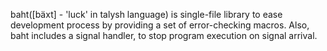 baht([bäxt] - 'luck' in talysh language) is single-file library to ease development process by providing
a set of error-checking macros. Also, baht includes a signal handler, to stop
program execution on signal arrival.
